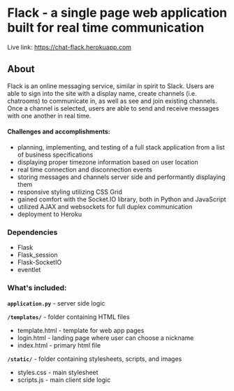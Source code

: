 # Flack - a single page web application built for real time communication

Live link: https://chat-flack.herokuapp.com

## About

Flack is an online messaging service, similar in spirit to Slack. Users are able to sign into the site with a display name, create channels (i.e. chatrooms) to communicate in, as well as see and join existing channels. Once a channel is selected, users are able to send and receive messages with one another in real time.

#### Challenges and accomplishments:
* planning, implementing, and testing of a full stack application from a list of business specifications
* displaying proper timezone information based on user location
* real time connection and disconnection events
* storing messages and channels server side and performantly displaying them
* responsive styling utilizing CSS Grid
* gained comfort with the Socket.IO library, both in Python and JavaScript
* utilized AJAX and websockets for full duplex communication
* deployment to Heroku
 
### Dependencies
* Flask
* Flask_session
* Flask-SocketIO
* eventlet

### What's included:

**`application.py`** - server side logic

**`/templates/`** - folder containing HTML files
* template.html - template for web app pages
* login.html - landing page where user can choose a nickname
* index.html - primary html file

**`/static/`** - folder containing stylesheets, scripts, and images
* styles.css - main stylesheet
* scripts.js - main client side logic




